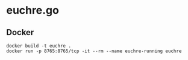 # euchre.go

## Docker

```
docker build -t euchre .
docker run -p 8765:8765/tcp -it --rm --name euchre-running euchre
```
